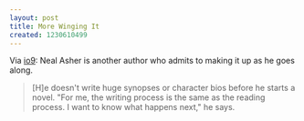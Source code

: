 ```yaml
---
layout: post
title: More Winging It
created: 1230610499
---
```

Via [io9](http://io9.com/5119938/space-opera-author-neal-asher-makes-it-up-as-he-goes-along):  Neal Asher is another author who admits to making it up as he goes along.

> [H]e doesn't write huge synopses or character bios before he starts a novel. "For me, the writing process is the same as the reading process. I want to know what happens next," he says.
